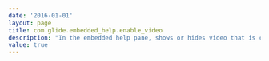 ```yaml
---
date: '2016-01-01'
layout: page
title: com.glide.embedded_help.enable_video
description: "In the embedded help pane, shows or hides video that is contained in a help topic. The video is not removed from the topic, it is hidden if false. Note: 1. All videos must be wrapped in a class=\"video\" style in order to disable videos from rendering in the help panel. 2. User needs to log out and log back in to see the change."
value: true 
---
```

